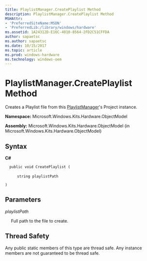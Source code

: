 ```yaml
---
title: PlaylistManager.CreatePlaylist Method
description: PlaylistManager.CreatePlaylist Method
MSHAttr:
- 'PreferredSiteName:MSDN'
- 'PreferredLib:/library/windows/hardware'
ms.assetid: 1A24312D-E16C-4010-8564-2FD2C51CFFDA
author: sapaetsc
ms.author: sapaetsc
ms.date: 10/15/2017
ms.topic: article
ms.prod: windows-hardware
ms.technology: windows-oem
---
```


# PlaylistManager.CreatePlaylist Method


Creates a Playlist file from this [PlaylistManager](playlistmanager-class.md)'s Project instance.

**Namespace:** Microsoft.Windows.Kits.Hardware.ObjectModel

**Assembly:** Microsoft.Windows.Kits.Hardware.ObjectModel (in Microsoft.Windows.Kits.Hardware.ObjectModel)

## <span id="Syntax"></span><span id="syntax"></span><span id="SYNTAX"></span>Syntax


**C#**

`  public void CreatePlaylist (`

          `string playlistPath`

`)`

## <span id="Parameters"></span><span id="parameters"></span><span id="PARAMETERS"></span>Parameters


*playlistPath*

     Full path to the file to create.

## <span id="Thread_Safety"></span><span id="thread_safety"></span><span id="THREAD_SAFETY"></span>Thread Safety


Any public static members of this type are thread safe. Any instance members are not guaranteed to be thread safe.

 

 






